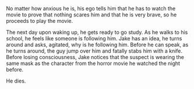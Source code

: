 No matter how anxious he is, his ego tells him that he has to watch the movie to prove that nothing scares him and that he is very brave, so he proceeds to play the movie.

The next day upon waking up, he gets ready to go study. As he walks to his school, he feels like someone is following him. Jake has an idea, he turns around and asks, agitated, why is he following him. 
Before he can speak, as he turns around, the guy jump over him and fatally stabs him with a knife. Before losing consciousness, Jake notices that the suspect is wearing the same mask as the character from the horror movie he watched the night before.

He dies. 

